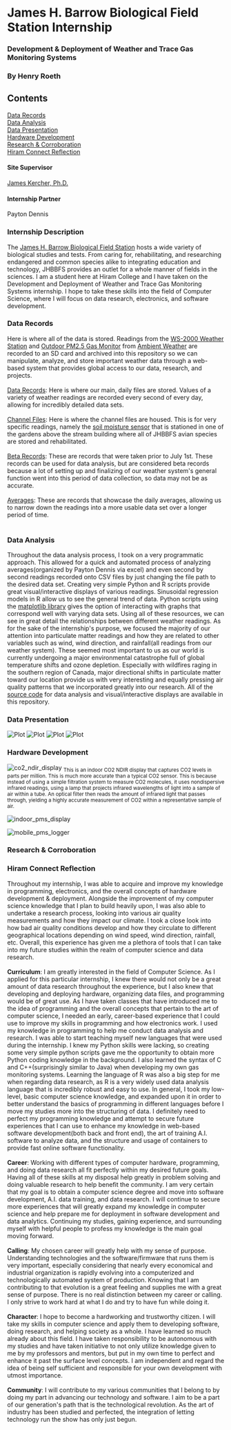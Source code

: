 # James H. Barrow Biological Field Station Internship
### Development & Deployment of Weather and Trace Gas Monitoring Systems
### By Henry Roeth

## Contents
[Data Records](https://github.com/henryroeth/fs_sample_testing#data-records) <br />
[Data Analysis](https://github.com/henryroeth/fs_sample_testing#data-analysis) <br />
[Data Presentation](https://github.com/henryroeth/fs_sample_testing#data-presentation) <br />
[Hardware Development](https://github.com/henryroeth/fs_sample_testing#hardware-development) <br />
[Research & Corroboration](https://github.com/henryroeth/fs_sample_testing#research--corroboration) <br />
[Hiram Connect Reflection](https://github.com/henryroeth/fs_sample_testing#hiram-connect-reflection) <br />

#### Site Supervisor
[James Kercher, Ph.D.](https://www.hiram.edu/faculty-and-staff/james-kercher/)

#### Internship Partner
Payton Dennis

### Internship Description
The [James H. Barrow Biological Field Station](https://www.hiram.edu/academics/field-stations/barrow-field-station/) hosts a wide variety of biological studies and tests. From caring for, rehabilitating, and researching endangered and common species alike to integrating education and technology, JHBBFS provides an outlet for a whole manner of fields in the sciences. I am a student here at Hiram College and I have taken on the Development and Deployment of Weather and Trace Gas Monitoring Systems internship. I hope to take these skills into the field of Computer Science, where I will focus on data research, electronics, and software development.

### Data Records
Here is where all of the data is stored. Readings from the [WS-2000 Weather Station](https://ambientweather.com/ws-2000-smart-weather-station) and [Outdoor PM2.5 Gas Monitor](https://ambientweather.com/pm25-wireless-outdoor-particulate-monitor) from [Ambient Weather](https://ambientweather.com/) are recorded to an SD card and archived into this repository so we can manipulate, analyze, and store important weather data through a web-based system that provides global access to our data, research, and projects. <br /> <br />
[Data Records](https://github.com/henryroeth/fs_sample_testing/tree/main/data_records): Here is where our main, daily files are stored. Values of a variety of weather readings are recorded every second of every day, allowing for incredibly detailed data sets. <br /> <br />
[Channel Files](https://github.com/henryroeth/fs_sample_testing/tree/main/data_records/channel_files): Here is where the channel files are housed. This is for very specific readings, namely the [soil moisture sensor](https://ambientweather.com/wh31sm-soil-moisture-sensor) that is stationed in one of the gardens above the stream building where all of JHBBFS avian species are stored and rehabilitated. <br /> <br />
[Beta Records](https://github.com/henryroeth/fs_sample_testing/tree/main/data_records/beta_records): These are records that were taken prior to July 1st. These records can be used for data analysis, but are considered beta records because a lot of setting up and finalizing of our weather system's general function went into this period of data collection, so data may not be as accurate. <br /> <br />
[Averages](https://github.com/henryroeth/fs_sample_testing/tree/main/data_records/averages): These are records that showcase the daily averages, allowing us to narrow down the readings into a more usable data set over a longer period of time. <br /> <br />

### Data Analysis
Throughout the data analysis process, I took on a very programmatic approach. This allowed for a quick and automated process of analyzing averages(organized by Payton Dennis via excel) and even second by second readings recorded onto CSV files by just changing the file path to the desired data set. Creating very simple Python and R scripts provide great visual/interactive displays of various readings. Sinusoidal regression models in R allow us to see the general trend of data. Python scripts using the [matplotlib library](https://matplotlib.org/stable/index.html) gives the option of interacting with graphs that correspond well with varying data sets. Using all of these resources, we can see in great detail the relationships between different weather readings. As for the sake of the internship's purpose, we focused the majority of our attention into particulate matter readings and how they are related to other variables such as wind, wind direction, and rainfall(all readings from our weather system). These seemed most important to us as our world is currently undergoing a major environmental catastrophe full of global temperature shifts and ozone depletion. Especially with wildfires raging in the southern region of Canada, major directional shifts in particulate matter toward our location provide us with very interesting and equally pressing air quality patterns that we incorporated greatly into our research. All of the [source code](https://github.com/henryroeth/fs_sample_testing/tree/main/data_analysis) for data analysis and visual/interactive displays are available in this repository. 

### Data Presentation
![Plot](https://github.com/henryroeth/fs_sample_testing/blob/main/data_presentation/july_averages(plot).png?raw=true)
![Plot](https://github.com/henryroeth/fs_sample_testing/blob/main/data_presentation/2023-06-29&30(sinusoidal_regression).png?raw=true)
![Plot](https://github.com/henryroeth/fs_sample_testing/blob/main/data_presentation/standardized_residual_plot.png?raw=true)
![Plot](https://github.com/henryroeth/fs_sample_testing/blob/main/data_presentation/2023-06-28&29(plot).png?raw=true)

### Hardware Development
![co2_ndir_display](https://github.com/henryroeth/fs_sample_testing/blob/main/hardware_development/cos_ndir_display.jpeg?raw=true)
<sub>This is an indoor CO2 NDIR display that captures CO2 levels in parts per million. This is much more accurate than a typical CO2 sensor. This is because instead of using a simple filtration system to measure CO2 molecules, it uses nondispersive infrared readings, using a lamp that projects infrared wavelengths of light into a sample of air within a tube. An optical filter then reads the amount of infrared light that passes through, yielding a highly accurate measurement of CO2 within a representative sample of air.</sub>

![indoor_pms_display](https://github.com/henryroeth/fs_sample_testing/blob/main/hardware_development/indoor_pms_display.jpeg?raw=true)
<sub></sub>

![mobile_pms_logger](https://github.com/henryroeth/fs_sample_testing/blob/main/hardware_development/mobile_pms_logger.jpeg?raw=true)
<sub></sub>

### Research & Corroboration


### Hiram Connect Reflection
Throughout my internship, I was able to acquire and improve my knowledge in programming, electronics, and the overall concepts of hardware development & deployment. Alongside the improvement of my computer science knowledge that I plan to build heavily upon, I was also able to undertake a research process, looking into various air quality measurements and how they impact our climate. I took a close look into how bad air quality conditions develop and how they circulate to different geographical locations depending on wind speed, wind direction, rainfall, etc. Overall, this experience has given me a plethora of tools that I can take into my future studies within the realm of computer science and data research. <br /> <br />
**Curriculum**: I am greatly interested in the field of Computer Science. As I applied for this particular internship, I knew there would not only be a great amount of data research throughout the experience, but I also knew that developing and deploying hardware, organizing data files, and programming would be of great use. As I have taken classes that have introduced me to the idea of programming and the overall concepts that pertain to the art of computer science, I needed an early, career-based experience that I could use to improve my skills in programming and how electronics work. I used my knowledge in programming to help me conduct data analysis and research. I was able to start teaching myself new languages that were used during the internship. I knew my Python skills were lacking, so creating some very simple python scripts gave me the opportunity to obtain more Python coding knowledge in the background. I also learned the syntax of C and C++(surprisingly similar to Java) when developing my own gas monitoring systems. Learning the language of R was also a big step for me when regarding data research, as R is a very widely used data analysis language that is incredibly robust and easy to use. In general, I took my low-level, basic computer science knowledge, and expanded upon it in order to better understand the basics of programming in different languages before I move my studies more into the structuring of data. I definitely need to perfect my programming knowledge and attempt to secure future experiences that I can use to enhance my knowledge in web-based software development(both back and front end), the art of training A.I. software to analyze data, and the structure and usage of containers to provide fast online software functionality. <br /> <br />
**Career**: Working with different types of computer hardware, programming, and doing data research all fit perfectly within my desired future goals. Having all of these skills at my disposal help greatly in problem solving and doing valuable research to help benefit the community. I am very certain that my goal is to obtain a computer science degree and move into software development, A.I. data training, and data research. I will continue to secure more experiences that will greatly expand my knowledge in computer science and help prepare me for deployment in software development and data analytics. Continuing my studies, gaining experience, and surrounding myself with helpful people to profess my knowledge is the main goal moving forward. <br /> <br />
**Calling**: My chosen career will greatly help with my sense of purpose. Understanding technologies and the software/firmware that runs them is very important, especially considering that nearly every economical and industrial organization is rapidly evolving into a computerized and technologically automated system of production. Knowing that I am contributing to that evolution is a great feeling and supplies me with a great sense of purpose. There is no real distinction between my career or calling. I only strive to work hard at what I do and try to have fun while doing it. <br /> <br />
**Character**: I hope to become a hardworking and trustworthy citizen. I will take my skills in computer science and apply them to developing software, doing research, and helping society as a whole. I have learned so much already about this field. I have taken responsibility to be autonomous with my studies and have taken initiative to not only utilize knowledge given to me by my professors and mentors, but put in my own time to perfect and enhance it past the surface level concepts. I am independent and regard the idea of being self sufficient and responsible for your own development with utmost importance. <br /> <br />
**Community**: I will contribute to my various communities that I belong to by doing my part in advancing our technology and software. I aim to be a part of our generation's path that is the technological revolution. As the art of industry has been studied and perfected, the integration of letting technology run the show has only just begun.  <br /> <br />
